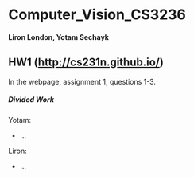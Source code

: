# Computer_Vision_CS3236
#### Liron London, Yotam Sechayk

## HW1 (http://cs231n.github.io/)
In the webpage, assignment 1, questions 1-3.
##### Divided Work
Yotam:
* ...

Liron:
* ...
